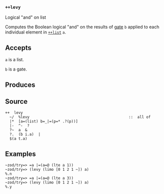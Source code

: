 ### `++levy`

Logical "and" on list

Computes the Boolean logical "and" on the results of [gate]() `b` applied to each individual element in [`++list`]() `a`.

Accepts
-------

`a` is a list.

`b` is a gate.

Produces
--------

Source
------

    ++  levy
      ~/  %levy                                             ::  all of
      |*  [a=(list) b=_|=(p=* .?(p))]
      |-  ^-  ?
      ?~  a  &
      ?.  (b i.a)  |
      $(a t.a)

Examples
--------

    ~zod/try=> =a |=(a=@ (lte a 1))
    ~zod/try=> (levy (limo [0 1 2 1 ~]) a)
    %.n
    ~zod/try=> =a |=(a=@ (lte a 3))
    ~zod/try=> (levy (limo [0 1 2 1 ~]) a)
    %.y


